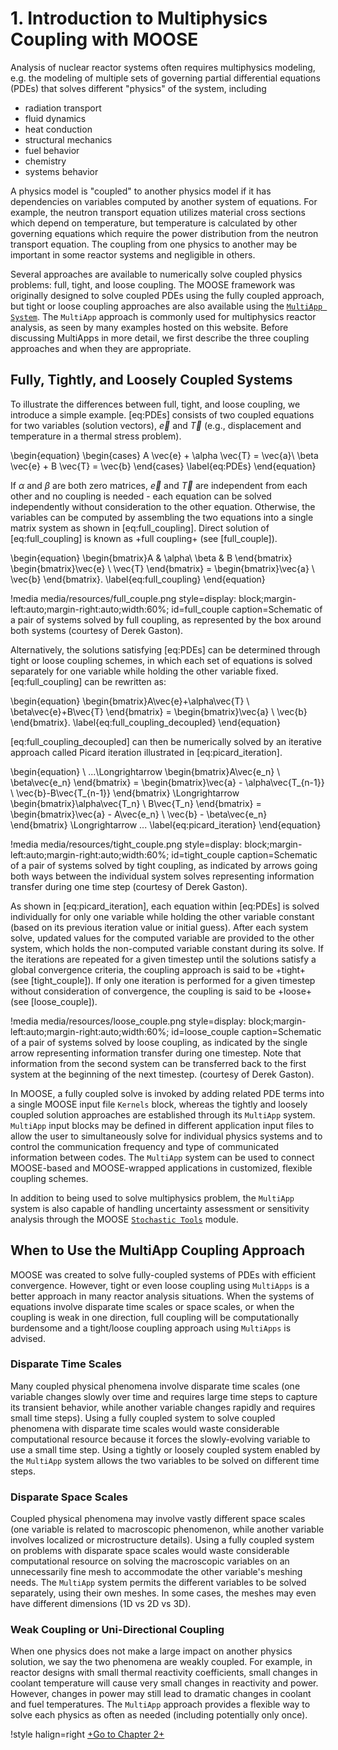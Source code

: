 # 1. Introduction to Multiphysics Coupling with MOOSE

Analysis of nuclear reactor systems often requires multiphysics modeling, e.g. the modeling of multiple sets of governing partial differential equations (PDEs) that solves different "physics" of the system, including

- radiation transport
- fluid dynamics
- heat conduction
- structural mechanics
- fuel behavior
- chemistry
- systems behavior

A physics model is "coupled" to another physics model if it has dependencies on variables computed by another system of equations. For example, the neutron transport equation utilizes material cross sections which depend on temperature, but temperature is calculated by other governing equations which require the power distribution from the neutron transport equation. The coupling from one physics to another may be important in some reactor systems and negligible in others.

Several approaches are available to numerically solve coupled physics problems: full, tight, and loose coupling. The MOOSE framework was originally designed to solve coupled PDEs using the fully coupled approach, but tight or loose coupling approaches are also available using the [`MultiApp System`](https://mooseframework.inl.gov/syntax/MultiApps/index.html). The `MultiApp` approach is commonly used for multiphysics reactor analysis, as seen by many examples hosted on this website. Before discussing MultiApps in more detail, we first describe the three coupling approaches and when they are appropriate.

## Fully, Tightly, and Loosely Coupled Systems

To illustrate the differences between full, tight, and loose coupling, we introduce a simple example. [eq:PDEs] consists of two coupled equations for two variables (solution vectors), $\vec{e}$ and $\vec{T}$ (e.g., displacement and temperature in a thermal stress problem).

\begin{equation}
  \begin{cases}
    A \vec{e} + \alpha \vec{T} = \vec{a}\\
    \beta \vec{e} + B \vec{T} = \vec{b}
  \end{cases}
  \label{eq:PDEs}
\end{equation}

If $\alpha$ and $\beta$ are both zero matrices, $\vec{e}$ and $\vec{T}$ are independent from each other and no coupling is needed - each equation can be solved independently without consideration to the other equation. Otherwise, the variables can be computed by assembling the two equations into a single matrix system as shown in [eq:full_coupling]. Direct solution of [eq:full_coupling] is known as +full coupling+ (see [full_couple]).

\begin{equation}
    \begin{bmatrix}A & \alpha\\ \beta & B \end{bmatrix} \begin{bmatrix}\vec{e} \\ \vec{T} \end{bmatrix} = \begin{bmatrix}\vec{a} \\ \vec{b} \end{bmatrix}.
    \label{eq:full_coupling}
\end{equation}

!media media/resources/full_couple.png
       style=display: block;margin-left:auto;margin-right:auto;width:60%;
       id=full_couple
       caption=Schematic of a pair of systems solved by full coupling, as represented by the box around both systems (courtesy of Derek Gaston).

Alternatively, the solutions satisfying [eq:PDEs] can be determined through tight or loose coupling schemes, in which each set of equations is solved separately for one variable while holding the other variable fixed. [eq:full_coupling] can be rewritten as:

\begin{equation}
    \begin{bmatrix}A\vec{e}+\alpha\vec{T} \\ \beta\vec{e}+B\vec{T} \end{bmatrix} = \begin{bmatrix}\vec{a} \\ \vec{b} \end{bmatrix}.
    \label{eq:full_coupling_decoupled}
\end{equation}

[eq:full_coupling_decoupled] can then be numerically solved by an iterative approach called Picard iteration illustrated in [eq:picard_iteration].

\begin{equation}
    \ ...\Longrightarrow \begin{bmatrix}A\vec{e_n} \\ \beta\vec{e_n} \end{bmatrix} = \begin{bmatrix}\vec{a} - \alpha\vec{T_{n-1}} \\ \vec{b}-B\vec{T_{n-1}} \end{bmatrix} \Longrightarrow \begin{bmatrix}\alpha\vec{T_n} \\ B\vec{T_n} \end{bmatrix} = \begin{bmatrix}\vec{a} - A\vec{e_n} \\ \vec{b} - \beta\vec{e_n} \end{bmatrix} \Longrightarrow ...
    \label{eq:picard_iteration}
\end{equation}

!media media/resources/tight_couple.png
       style=display: block;margin-left:auto;margin-right:auto;width:60%;
       id=tight_couple
       caption=Schematic of a pair of systems solved by tight coupling, as indicated by arrows going both ways between the individual system solves representing information transfer during one time step (courtesy of Derek Gaston).

As shown in [eq:picard_iteration], each equation within [eq:PDEs] is solved individually for only one variable while holding the other variable constant (based on its previous iteration value or initial guess). After each system solve, updated values for the computed variable are provided to the other system, which holds the non-computed variable constant during its solve. If the iterations are repeated for a given timestep until the solutions satisfy a global convergence criteria, the coupling approach is said to be +tight+ (see [tight_couple]). If only one iteration is performed for a given timestep without consideration of convergence, the coupling is said to be +loose+ (see [loose_couple]).

!media media/resources/loose_couple.png
       style=display: block;margin-left:auto;margin-right:auto;width:60%;
       id=loose_couple
       caption=Schematic of a pair of systems solved by loose coupling, as indicated by the single arrow representing information transfer during one timestep. Note that information from the second system can be transferred back to the first system at the beginning of the next timestep. (courtesy of Derek Gaston).

In MOOSE, a fully coupled solve is invoked by adding related PDE terms into a single MOOSE input file `Kernels` block, whereas the tightly and loosely coupled solution approaches are established through its `MultiApp` system. `MultiApp` input blocks may be defined in different application input files to allow the user to simultaneously solve for individual physics systems and to control the communication frequency and type of communicated information between codes. The `MultiApp` system can be used to connect MOOSE-based and MOOSE-wrapped applications in customized, flexible coupling schemes.

In addition to being used to solve multiphysics problem, the `MultiApp` system is also capable of handling uncertainty assessment or sensitivity analysis through the MOOSE [`Stochastic Tools`](https://mooseframework.inl.gov/modules/stochastic_tools/index.html) module.

## When to Use the MultiApp Coupling Approach

MOOSE was created to solve fully-coupled systems of PDEs with efficient convergence. However, tight or even loose coupling using `MultiApps` is a better approach in many reactor analysis situations. When the systems of equations involve disparate time scales or space scales, or when the coupling is weak in one direction, full coupling will be computationally burdensome and a tight/loose coupling approach using `MultiApps` is advised.

### Disparate Time Scales

Many coupled physical phenomena involve disparate time scales (one variable changes slowly over time and requires large time steps to capture its transient behavior, while another variable changes rapidly and requires small time steps). Using a fully coupled system to solve coupled phenomena with disparate time scales would waste considerable computational resource because it forces the slowly-evolving variable to use a small time step. Using a tightly or loosely coupled system enabled by the `MultiApp` system allows the two variables to be solved on different time steps.

### Disparate Space Scales

Coupled physical phenomena may involve vastly different space scales (one variable is related to macroscopic phenomenon, while another variable involves localized or microstructure details). Using a fully coupled system on problems with disparate space scales would waste considerable computational resource on solving the macroscopic variables on an unnecessarily fine mesh to accommodate the other variable's meshing needs. The `MultiApp` system permits the different variables to be solved separately, using their own meshes. In some cases, the meshes may even have different dimensions (1D vs 2D vs 3D).

### Weak Coupling or Uni-Directional Coupling

When one physics does not make a large impact on another physics solution, we say the two phenomena are weakly coupled. For example, in reactor designs with small thermal reactivity coefficients, small changes in coolant temperature will cause very small changes in reactivity and power. However, changes in power may still lead to dramatic changes in coolant and fuel temperatures. The `MultiApp` approach provides a flexible way to solve each physics as often as needed (including potentially only once).

!style halign=right
[+Go to Chapter 2+](vtb_tutorials/multiapps/chp_2_terminology.md)
